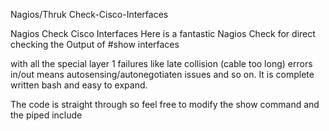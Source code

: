 Nagios/Thruk Check-Cisco-Interfaces

Nagios Check Cisco Interfaces
Here is a fantastic Nagios Check for direct checking the Output of #show interfaces

with all the special layer 1 failures like late collision (cable too long) errors in/out means autosensing/autonegotiaten issues and so on. It is complete written bash and easy to expand.

The code is straight through so feel free to modify the show command and the piped include
